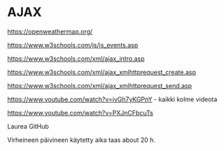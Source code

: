 # AJAX

https://openweathermap.org/

https://www.w3schools.com/js/js_events.asp

https://www.w3schools.com/xml/ajax_intro.asp

https://www.w3schools.com/xml/ajax_xmlhttprequest_create.asp

https://www.w3schools.com/xml/ajax_xmlhttprequest_send.asp




https://www.youtube.com/watch?v=ivGh7yKGPnY - kaikki kolme videota

https://www.youtube.com/watch?v=PXJnCFbcuTs



Laurea GitHub

Virheineen päivineen käytetty aika taas about 20 h.
